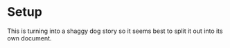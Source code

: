 # Setup

This is turning into a shaggy dog story so it seems best to split it out into its own document.
